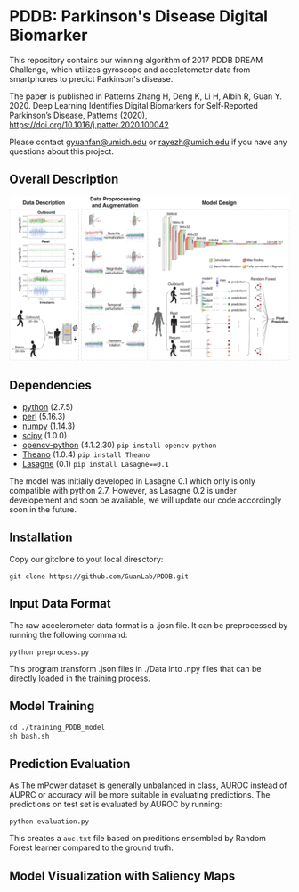 # PDDB: Parkinson's Disease Digital Biomarker
This repository contains our winning algorithm of 2017 PDDB DREAM Challenge, which utilizes gyroscope and acceletometer data from smartphones to predict Parkinson's disease.

The paper is published in Patterns Zhang H, Deng K, Li H, Albin R, Guan Y. 2020. Deep Learning Identifies Digital Biomarkers for Self-Reported Parkinson’s Disease, Patterns (2020), https://doi.org/10.1016/j.patter.2020.100042

Please contact gyuanfan@umich.edu or rayezh@umich.edu if you have any questions about this project. 
## Overall Description

![Overview](Overview.png)

## Dependencies
* [python](https://www.python.org/downloads/release/python-275/) (2.7.5)
* [perl](https://dev.perl.org/perl5/news/2013/perl-5.16.3.html) (5.16.3)
* [numpy](https://numpy.org/devdocs/release/1.14.3-notes.html) (1.14.3)
* [scipy](https://docs.scipy.org/doc/scipy-1.0.0/reference/) (1.0.0)
* [opencv-python](https://pypi.org/project/opencv-python/) (4.1.2.30)
```pip install opencv-python```
* [Theano](https://pypi.org/project/Theano/) (1.0.4)
```pip install Theano```
* [Lasagne](https://lasagne.readthedocs.io/en/latest/user/installation.html) (0.1)
```pip install Lasagne==0.1```

The model was initially developed in Lasagne 0.1 which only is only compatible with python 2.7. However, as Lasagne 0.2 is under developement and soon be avaliable, we will update our code accordingly soon in the future.

## Installation
Copy our gitclone to yout local diresctory:
```
git clone https://github.com/GuanLab/PDDB.git
```
## Input Data Format
The raw accelerometer data format is a .josn file. It can be preprocessed by running the following command:  
```
python preprocess.py
```
This program transform .json files in ./Data into .npy files that can be directly loaded in the training process. 
## Model Training 
```
cd ./training_PDDB_model
sh bash.sh
```
## Prediction Evaluation

As The mPower dataset is generally unbalanced in class, AUROC instead of AUPRC or accuracy will be more suitable in evaluating predictions. The predictions on test set is evaluated by AUROC by running:
```
python evaluation.py
```
This creates a `auc.txt` file based on preditions ensembled by Random Forest learner compared to the ground truth. 


## Model Visualization with Saliency Maps
